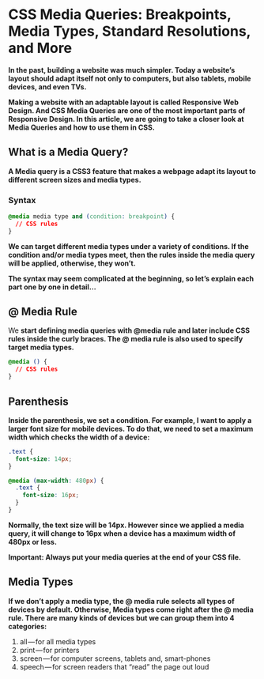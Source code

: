 # CSS Media Queries: Breakpoints, Media Types, Standard Resolutions, and More
**In the past, building a website was much simpler. Today a website’s layout should adapt itself not only to computers, but also tablets, mobile devices, and even TVs.**

**Making a website with an adaptable layout is called Responsive Web Design. And CSS Media Queries are one of the most important parts of Responsive Design. In this article, we are going to take a closer look at Media Queries and how to use them in CSS.**

## What is a Media Query?
**A Media query is a CSS3 feature that makes a webpage adapt its layout to different screen sizes and media types.**

### Syntax
```css
@media media type and (condition: breakpoint) {
  // CSS rules
}
```

**We can target different media types under a variety of conditions. If the condition and/or media types meet, then the rules inside the media query will be applied, otherwise, they won’t.**

**The syntax may seem complicated at the beginning, so let’s explain each part one by one in detail…**

## @ Media Rule
We **start defining media queries with @media rule and later include CSS rules inside the curly braces. The @ media rule is also used to specify target media types.**

```css
@media () {
  // CSS rules
}
```

## Parenthesis
**Inside the parenthesis, we set a condition. For example, I want to apply a larger font size for mobile devices. To do that, we need to set a maximum width which checks the width of a device:**

```css
.text {
  font-size: 14px;
}

@media (max-width: 480px) {
  .text {
    font-size: 16px;
  }
}
```

**Normally, the text size will be 14px. However since we applied a media query, it will change to 16px when a device has a maximum width of 480px or less.**

**Important: Always put your media queries at the end of your CSS file.**

## Media Types
**If we don’t apply a media type, the @ media rule selects all types of devices by default. Otherwise, Media types come right after the @ media rule. There are many kinds of devices but we can group them into 4 categories:**

1. all — for all media types
2. print — for printers
3. screen — for computer screens, tablets and, smart-phones
4. speech — for screen readers that “read” the page out loud
